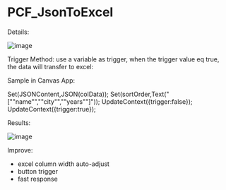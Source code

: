# PCF_JsonToExcel

Details:

![image](https://github.com/Wnsrich/PCF_JsonToExcel/assets/103210745/e13acfa5-0155-4513-af66-cccfa491f55f)

Trigger Method: 
  use a variable as trigger, when the trigger value eq true, the data will transfer to excel:

Sample in Canvas App:

  Set(JSONContent,JSON(colData));
  Set(sortOrder,Text("[""name"",""city"",""years""]"));
  UpdateContext({trigger:false});
  UpdateContext({trigger:true});

Results:

![image](https://github.com/Wnsrich/PCF_JsonToExcel/assets/103210745/ab147fd0-a983-485e-aaf0-383c9b53a5bc)

Improve:
 - excel column width auto-adjust
 - button trigger
 - fast response
